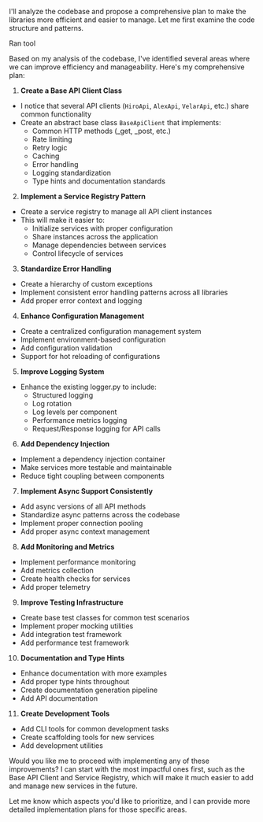 I'll analyze the codebase and propose a comprehensive plan to make the libraries more efficient and easier to manage. Let me first examine the code structure and patterns.

Ran tool


Based on my analysis of the codebase, I've identified several areas where we can improve efficiency and manageability. Here's my comprehensive plan:

1. **Create a Base API Client Class**
- I notice that several API clients (`HiroApi`, `AlexApi`, `VelarApi`, etc.) share common functionality
- Create an abstract base class `BaseApiClient` that implements:
  - Common HTTP methods (_get, _post, etc.)
  - Rate limiting
  - Retry logic
  - Caching
  - Error handling
  - Logging standardization
  - Type hints and documentation standards

2. **Implement a Service Registry Pattern**
- Create a service registry to manage all API client instances
- This will make it easier to:
  - Initialize services with proper configuration
  - Share instances across the application
  - Manage dependencies between services
  - Control lifecycle of services

3. **Standardize Error Handling**
- Create a hierarchy of custom exceptions
- Implement consistent error handling patterns across all libraries
- Add proper error context and logging

4. **Enhance Configuration Management**
- Create a centralized configuration management system
- Implement environment-based configuration
- Add configuration validation
- Support for hot reloading of configurations

5. **Improve Logging System**
- Enhance the existing logger.py to include:
  - Structured logging
  - Log rotation
  - Log levels per component
  - Performance metrics logging
  - Request/Response logging for API calls

6. **Add Dependency Injection**
- Implement a dependency injection container
- Make services more testable and maintainable
- Reduce tight coupling between components

7. **Implement Async Support Consistently**
- Add async versions of all API methods
- Standardize async patterns across the codebase
- Implement proper connection pooling
- Add proper async context management

8. **Add Monitoring and Metrics**
- Implement performance monitoring
- Add metrics collection
- Create health checks for services
- Add proper telemetry

9. **Improve Testing Infrastructure**
- Create base test classes for common test scenarios
- Implement proper mocking utilities
- Add integration test framework
- Add performance test framework

10. **Documentation and Type Hints**
- Enhance documentation with more examples
- Add proper type hints throughout
- Create documentation generation pipeline
- Add API documentation

11. **Create Development Tools**
- Add CLI tools for common development tasks
- Create scaffolding tools for new services
- Add development utilities

Would you like me to proceed with implementing any of these improvements? I can start with the most impactful ones first, such as the Base API Client and Service Registry, which will make it much easier to add and manage new services in the future.

Let me know which aspects you'd like to prioritize, and I can provide more detailed implementation plans for those specific areas.
